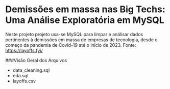 # Demissões em massa nas Big Techs: Uma Análise Exploratória em MySQL
Neste projeto projeto usa-se MySQL para limpar e análisar dados pertinentes à demissões em massa de empresas de tecnologia, desde o começo da pandemia de Covid-19 até o início de 2023. Fonte: https://layoffs.fyi/

###Visão Geral dos Arquivos
* data_cleaning.sql
* eda.sql
* layoffs.csv
